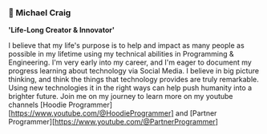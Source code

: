 ### 🤖 Michael Craig

**'Life-Long Creator & Innovator'**

I believe that my life's purpose is to help and impact as many people as possible in my lifetime using my technical abilities in Programming & Engineering. I'm very early into my career, and I'm eager to document my progress learning about technology via Social Media. I believe in big picture thinking, and think the things that technology provides are truly remarkable. Using new technologies it in the right ways can help push humanity into a brighter future. Join me on my journey to learn more on my youtube channels [Hoodie Programmer][https://www.youtube.com/@HoodieProgrammer] and [Partner Programmer][https://www.youtube.com/@PartnerProgrammer] 
